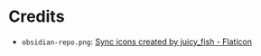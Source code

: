 # Credits

- `obsidian-repo.png`: [Sync icons created by juicy_fish - Flaticon](https://www.flaticon.com/free-icons/sync)

